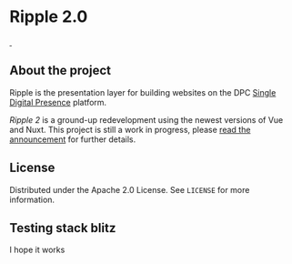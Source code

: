 # Ripple 2.0

<a href="https://vuejs.org/">
  <img src="https://img.shields.io/badge/vue.js-3-brightgreen" alt="">
</a>
<a href="https://v3.nuxtjs.org/">
  <img src="https://img.shields.io/badge/nuxt-3-lightgrey" alt="">
</a>

## About the project

Ripple is the presentation layer for building websites on the DPC [Single Digital Presence](https://www.vic.gov.au/single-digital-presence) platform.

_Ripple 2_ is a ground-up redevelopment using the newest versions of Vue and Nuxt. This project is still a work in progress, please [read the announcement](https://github.com/dpc-sdp/ripple-framework/discussions/69) for further details.

## License

Distributed under the Apache 2.0 License. See `LICENSE` for more information.

## Testing stack blitz

I hope it works
